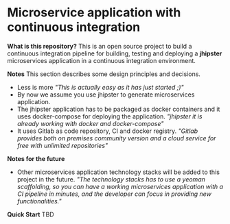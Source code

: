 # Microservice application with continuous integration

**What is this repository?**
This is an open source project to build a continuous integration pipeline for building, testing and deploying a **jhipster** microservices application in a continuous integration environment.

**Notes**
This section describes some design principles and decisions.
 - Less is more
    _"This is actually easy as it has just started ;)"_
 - By now we assume you use jhipster to generate microservices application.
 - The jhipster application has to be packaged as docker containers and it uses docker-compose for deploying the application.
    _"jhipster it is already working with docker and docker-compose"_
 - It uses Gitlab as code repository, CI and docker registry.
    _"Gitlab provides both on premises community version and a cloud service for free with unlimited repositories"_ 

**Notes for the future**
 - Other microservices application technology stacks will be added to this project in the future.
    _"The technology stacks has to use a yeoman scaffolding, so you can have a working microservices application with a CI pipeline in minutes, and the developer can focus in providing new functionalities."_    
 
**Quick Start**
TBD